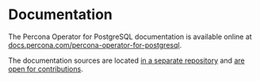 # Documentation

The Percona Operator for PostgreSQL documentation is available online at [docs.percona.com/percona-operator-for-postgresql](https://docs.percona.com/percona-operator-for-postgresql/2.0/index.html).

The documentation sources are located [in a separate repository](https://github.com/percona/k8spg-docs/tree/2.0) and [are open for contributions](https://github.com/percona/k8spg-docs/blob/main/CONTRIBUTING.md).
